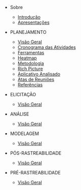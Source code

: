 - Sobre
  - [Introdução](README)
  - [Apresentações](apresentacoes)

- PLANEJAMENTO
  - [Visão Geral](planejamento/)
  - [Cronograma das Atividades](planejamento/cronograma/)
  - [Ferramentas](planejamento/ferramentas/)
  - [Heatmap](planejamento/heatmap/)
  - [Metodologia](planejamento/metodologias/)
  - [Rich Picture](planejamento/rich-picture/)
  - [Aplicativo Analisado](planejamento/aplicativo/)
  - [Atas de Reuniões](planejamento/atas/)
  - [Referências](planejamento/referencias/)

- ELICITAÇÃO
  - [Visão Geral](elicitacao/)

- ANÁLISE
  - [Visão Geral](analise/)

- MODELAGEM
  - [Visão Geral](modelagem/)

- PÓS-RASTREABILIDADE
  - [Visão Geral](pos-rastreabilidade/)

- PRÉ-RASTREABILIDADE
  - [Visão Geral](pre-rastreabilidade/)
